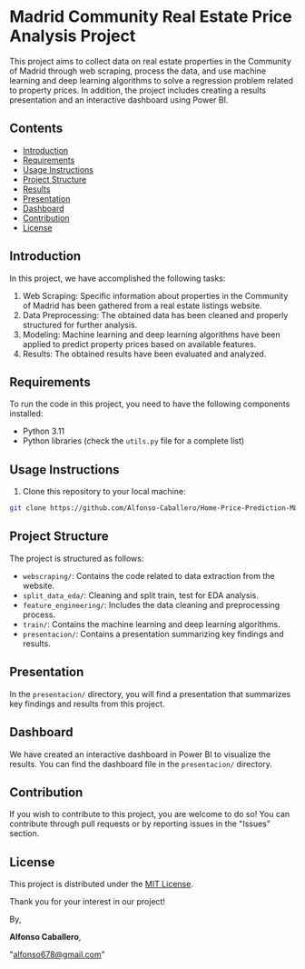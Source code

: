 # Madrid Community Real Estate Price Analysis Project

This project aims to collect data on real estate properties in the Community of Madrid through web scraping, process the data, and use machine learning and deep learning algorithms to solve a regression problem related to property prices. In addition, the project includes creating a results presentation and an interactive dashboard using Power BI.

## Contents

- [Introduction](#introduction)
- [Requirements](#requirements)
- [Usage Instructions](#usage-instructions)
- [Project Structure](#project-structure)
- [Results](#results)
- [Presentation](#presentation)
- [Dashboard](#dashboard)
- [Contribution](#contribution)
- [License](#license)

## Introduction

In this project, we have accomplished the following tasks:

1. Web Scraping: Specific information about properties in the Community of Madrid has been gathered from a real estate listings website.
2. Data Preprocessing: The obtained data has been cleaned and properly structured for further analysis.
3. Modeling: Machine learning and deep learning algorithms have been applied to predict property prices based on available features.
4. Results: The obtained results have been evaluated and analyzed.

## Requirements

To run the code in this project, you need to have the following components installed:

- Python 3.11
- Python libraries (check the `utils.py` file for a complete list)

## Usage Instructions

1. Clone this repository to your local machine:

```bash
git clone https://github.com/Alfonso-Caballero/Home-Price-Prediction-MLy.git
````
## Project Structure

The project is structured as follows:

- `webscraping/`: Contains the code related to data extraction from the website.
- `split_data_eda/`: Cleaning and split train, test for EDA analysis.
- `feature_engineering/`: Includes the data cleaning and preprocessing process.
- `train/`: Contains the machine learning and deep learning algorithms.
- `presentacion/`: Contains a presentation summarizing key findings and results.

## Presentation

In the `presentacion/` directory, you will find a presentation that summarizes key findings and results from this project.

## Dashboard

We have created an interactive dashboard in Power BI to visualize the results. You can find the dashboard file in the `presentacion/` directory.

## Contribution

If you wish to contribute to this project, you are welcome to do so! You can contribute through pull requests or by reporting issues in the "Issues" section.

## License

This project is distributed under the [MIT License](LICENSE).

Thank you for your interest in our project!

By, 


**Alfonso Caballero**,


"alfonso678@gmail.com"
